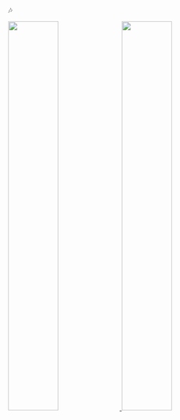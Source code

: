 🎶
<div>
  <a href="https://github.com/Luan-Diniz">
  <img width="45%" src="https://github-readme-stats.vercel.app/api?username=Luan-Diniz&show_icons=true&theme=dracula&include_all_commits=true&count_private=true"/>
  <img width="45%" src="https://github-readme-stats.vercel.app/api/top-langs/?username=Luan-Diniz&layout=compact&langs_count=7&theme=dracula"/>
</div>

